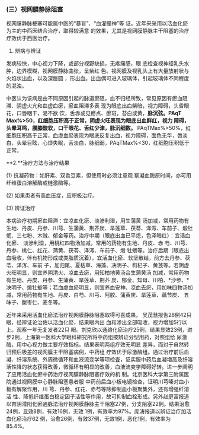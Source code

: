 ### (三）视网膜静脉阻塞

视网膜静脉梗塞可能属中医的“暴盲”、“血灌瞳神”等 证。近年来采用以活血化瘀为主的中西医结合治疗，取得较满意 的效果，尤其是视网膜静脉主干阻塞的治疗疗效优于西医治疗。

1. 辨病与辨证 

发病较快，中心视力下降，或部分视野缺损，无疼痛感，眼 底检查视神经乳头水肿，边界模糊，视网膜静脉曲张，呈紫红 色。视网膜及视乳头上有大量放射状与火焰状出血，以及深层圆  ，形出血。出血偶可进入玻璃体，引起玻璃体不同程度的混浊。

中医认为该病是由不同原因引起的脉道瘀阻，血不归经所致，常见原因有瘀血阻滞、阴虚火亢和血虚血瘀，瘀血阻滞多表 现为眼底出血紫暗，视力障碍，头昏眼花，口唇咽干，渴不欲  饮，舌赤或见瘀点、瘀斑，苔白或黄，**脉沉弦。**PAqT Max%>50，红细胞压积高于正常，阴虚火旺表现为眼底出血鲜红，视力 障碍，头晕耳鸣，腰膝酸软，口干眼花、舌红少津，脉沉**细数。** PAqTMax%>50%，红细胞压积高于正常，血虚血瘀表现为眼底反复出血，视力障碍，面色无华，唇淡白，头晕目眩，心烦失眠，舌淡白，脉细弱，PAqTMax%<30，红细胞压积低于正常。  

 **2.**治疗方法与治疗结果

(1)    抗凝药物：如肝素、双香豆素，但使用时必须注意观  察凝血酶原时间，亦可用纤维蛋白溶解酶或链激酶等。

(2)      如果患者有高血压症，应积极治疗。 

(3)      辨证治疗  

本病治疗初期瘀血阻滞：宜凉血化瘀、淡渗利湿，用生蒲黄 汤加减，常用药物有生地、丹皮、丹参、川芎、生蒲黄、荆芥炭、旱莲草、茯苓、泽泻、车前子、煅牡蛎、三七粉、木贼、郁金等药。治疗中期（眼底出血已平熄，色泽暗红）：宜活血化瘀、 淡渗利湿，用桃红四物汤加减，常用的药物有生地、丹皮、赤  芍、川芎、丹参、桃仁、红花、蒲黄、茯苓、泽泻、车前子、煅  牡蛎等。治疗后期（眼底出血吸收，伴有机物形成或类脂质沉着），宜活血化瘀、软坚散结，前方去丹参、茯苓、泽泻、车前  子，加归尾、夏枯草、海藻、决明子、枸杞子、黄芪等。若阴虚 火旺明显，则宜养阴清火、凉血去瘀，用知柏地黄汤合生蒲黄汤 加减，常用药物有生地、丹皮、丹参、生蒲黄、旱莲草、荆芥 炭、郁金、知母、川柏、*沙参、*决明子、煅牡蛎等；若血虚血瘀明显，则宜养血安神、凉血去瘀，用加味四物汤加减，常用药物有生地、丹皮、白芍、川芎、阿胶、蒲黄炭、旱莲草、藕节炭、  五味子、酸枣仁、麦冬等。

  近年来采用活血化瘀法治疗视网膜静脉阻塞取得可喜成果。  吴茂慧报吿28例42只眼，经辨证论治佐以活血化瘀，结果眼内出 血和渗出全部吸收，视力增加5行以上。观察一年无复发者22只 眼。刘克欣以通络化瘀治疗25例，结果显效23例，进步2例，上海第一医科大学眼科研究所将中药组按辨证分型用药，对照组给  尿激酶，用中心视力做主要疔效指标。结果表明两组疔效无明显 差异，而对于自然转归预后极差的视网膜主干阻塞病例，中药组 疗效优于尿激酶组。通过治疗前后血凝、纤溶系统、外周微循环和血液流变学等项检査，证实服中药后血凝増高及纤溶活性降的状态获得改善，微循环有明显的改善，血液流变学障碍好转。进一步阐明了应用活血化瘀中药治疗视网膜静脉阻塞疗效的机 制。北京医科大学第三附属医院通过视网膜中心静脉阻塞患者服  中药前后血小板电镜检查，证明川芎嗪对血小板有解聚作用，川 芎、丹参、红花、赤芍等除抑制血小板聚集外，还有增强纤溶活 性、降低纤维蛋白稳定因子活性等作用，故可抑制血栓形成。另外赵庭富报道以育阴潜阳化瘀通脉法治疗视网膜静脉主干阻塞27例，分支阻塞22例。结果治愈24例，显效8例，有效16例，无效 1例，有效率为97%。庞涛报道以辨证治疗加活血化瘀治疗62 例，治愈26例，有效37例，无效1例，恶化1例，有效率为 85.4%。
